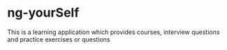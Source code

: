 # ng-yourSelf
This is a learning application which provides courses, interview questions and practice exercises or questions
